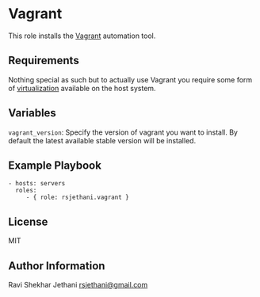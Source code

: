 Vagrant
=========
This role installs the [Vagrant](https://www.vagrantup.com/) automation tool.


Requirements
------------
Nothing special as such but to actually use Vagrant you require some form of [virtualization](https://www.vagrantup.com/docs/getting-started/providers.html) available on the host system.

Variables
---------
``vagrant_version``: Specify the version of vagrant you want to install. By default the latest available stable version will be installed.


Example Playbook
----------------

    - hosts: servers
      roles:
         - { role: rsjethani.vagrant }


License
-------
MIT


Author Information
------------------
Ravi Shekhar Jethani <rsjethani@gmail.com>
